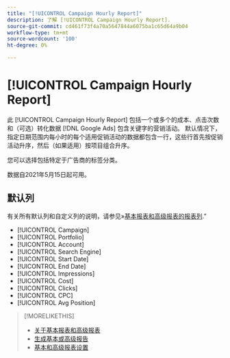 ```yaml
---
title: "[!UICONTROL Campaign Hourly Report]"
description: 了解 [!UICONTROL Campaign Hourly Report].
source-git-commit: cd461f73f4a70a5647844a6075ba1c65d64a9b04
workflow-type: tm+mt
source-wordcount: '100'
ht-degree: 0%

---
```


# [!UICONTROL Campaign Hourly Report]

此 [!UICONTROL Campaign Hourly Report] 包括一个或多个的成本、点击次数和（可选）转化数据 [!DNL Google Ads] 包含关键字的营销活动。 默认情况下，指定日期范围内每小时的每个适用促销活动的数据都包含一行，这些行首先按促销活动升序，然后（如果适用）按项目组合升序。

您可以选择包括特定于广告商的标签分类。

数据自2021年5月15日起可用。 <!-- [Later: You can view data for the previous NN days.] -->

## 默认列

有关所有默认列和自定义列的说明，请参见»[基本报表和高级报表的报表列](basic-advanced-report-columns.md).”

* [!UICONTROL Campaign]
* [!UICONTROL Portfolio]
* [!UICONTROL Account]
* [!UICONTROL Search Engine]
* [!UICONTROL Start Date]
* [!UICONTROL End Date]
* [!UICONTROL Impressions]
* [!UICONTROL Cost]
* [!UICONTROL Clicks]
* [!UICONTROL CPC]
* [!UICONTROL Avg Position]

>[!MORELIKETHIS]
>
>* [关于基本报表和高级报表](basic-advanced-report-about.md)
>* [生成基本或高级报告](basic-advanced-report-generate.md)
>* [基本和高级报表设置](basic-advanced-report-settings.md)

